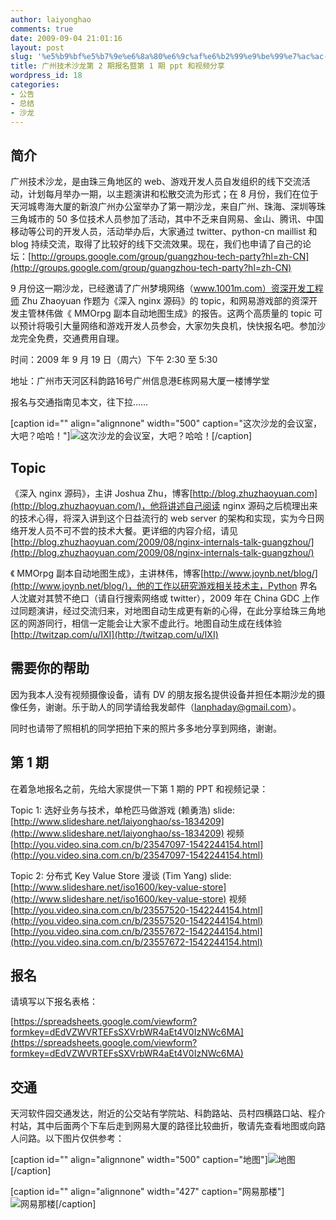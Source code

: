 ```yaml
---
author: laiyonghao
comments: true
date: 2009-09-04 21:01:16
layout: post
slug: '%e5%b9%bf%e5%b7%9e%e6%8a%80%e6%9c%af%e6%b2%99%e9%be%99%e7%ac%ac-2-%e6%9c%9f%e6%8a%a5%e5%90%8d%e6%9a%a8%e7%ac%ac-1-%e6%9c%9f-ppt-%e5%92%8c%e8%a7%86%e9%a2%91%e5%88%86%e4%ba%ab'
title: 广州技术沙龙第 2 期报名暨第 1 期 ppt 和视频分享
wordpress_id: 18
categories:
- 公告
- 总结
- 沙龙
---
```


## 简介




广州技术沙龙，是由珠三角地区的 web、游戏开发人员自发组织的线下交流活动，计划每月举办一期，以主题演讲和松散交流为形式；在 8 月份，我们在位于天河城粤海大厦的新浪广州办公室举办了第一期沙龙，来自广州、珠海、深圳等珠三角城市的 50 多位技术人员参加了活动，其中不乏来自网易、金山、腾讯、中国移动等公司的开发人员，活动举办后，大家通过 twitter、python-cn maillist 和 blog 持续交流，取得了比较好的线下交流效果。现在，我们也申请了自己的论坛：[http://groups.google.com/group/guangzhou-tech-party?hl=zh-CN](http://groups.google.com/group/guangzhou-tech-party?hl=zh-CN)




9 月份这一期沙龙，已经邀请了广州梦境网络（www.1001m.com）资深开发工程师 Zhu Zhaoyuan 作题为《深入 nginx 源码》的 topic，和网易游戏部的资深开发主管林伟做《 MMOrpg 副本自动地图生成》的报告。这两个高质量的 topic 可以预计将吸引大量网络和游戏开发人员参会，大家勿失良机，快快报名吧。参加沙龙完全免费，交通费用自理。




时间：2009 年 9 月 19 日（周六）下午 2:30 至 5:30




地址：广州市天河区科韵路16号广州信息港E栋网易大厦一楼博学堂




报名与交通指南见本文，往下拉……







[caption id="" align="alignnone" width="500" caption="这次沙龙的会议室，大吧？哈哈！"]![这次沙龙的会议室，大吧？哈哈！](http://farm3.static.flickr.com/2626/3808020112_3564b48fd8.jpg)[/caption]


## Topic




《深入 nginx 源码》，主讲 Joshua Zhu，博客[http://blog.zhuzhaoyuan.com](http://blog.zhuzhaoyuan.com/)，他将讲述自己阅读 nginx 源码之后梳理出来的技术心得，将深入讲到这个日益流行的 web server 的架构和实现，实为今日网络开发人员不可不尝的技术大餐。更详细的内容介绍，请见[http://blog.zhuzhaoyuan.com/2009/08/nginx-internals-talk-guangzhou/](http://blog.zhuzhaoyuan.com/2009/08/nginx-internals-talk-guangzhou/)




《 MMOrpg 副本自动地图生成》，主讲林伟，博客[http://www.joynb.net/blog/](http://www.joynb.net/blog/)，他的工作以研究游戏相关技术主，Python 界名人沈崴对其赞不绝口（请自行搜索网络或 twitter），2009 年在 China GDC 上作过同题演讲，经过交流归来，对地图自动生成更有新的心得，在此分享给珠三角地区的网游同行，相信一定能会让大家不虚此行。地图自动生成在线体验[http://twitzap.com/u/IXI](http://twitzap.com/u/IXI)





## 需要你的帮助




因为我本人没有视频摄像设备，请有 DV 的朋友报名提供设备并担任本期沙龙的摄像任务，谢谢。乐于助人的同学请给我发邮件（[lanphaday@gmail.com](mailto:lanphaday@gmail.com)）。




同时也请带了照相机的同学把拍下来的照片多多地分享到网络，谢谢。





## 第 1 期




在着急地报名之前，先给大家提供一下第 1 期的 PPT 和视频记录：




Topic 1: 选好业务与技术，单枪匹马做游戏 (赖勇浩) slide: [http://www.slideshare.net/laiyonghao/ss-1834209](http://www.slideshare.net/laiyonghao/ss-1834209) 视频 [http://you.video.sina.com.cn/b/23547097-1542244154.html](http://you.video.sina.com.cn/b/23547097-1542244154.html)




Topic 2: 分布式 Key Value Store 漫谈 (Tim Yang) slide: [http://www.slideshare.net/iso1600/key-value-store](http://www.slideshare.net/iso1600/key-value-store) 视频 [http://you.video.sina.com.cn/b/23557520-1542244154.html](http://you.video.sina.com.cn/b/23557520-1542244154.html) [http://you.video.sina.com.cn/b/23557672-1542244154.html](http://you.video.sina.com.cn/b/23557672-1542244154.html)





## 报名




请填写以下报名表格：




[https://spreadsheets.google.com/viewform?formkey=dEdVZWVRTEFsSXVrbWR4aEt4V0IzNWc6MA](https://spreadsheets.google.com/viewform?formkey=dEdVZWVRTEFsSXVrbWR4aEt4V0IzNWc6MA)





## 交通




天河软件园交通发达，附近的公交站有学院站、科韵路站、员村四横路口站、程介村站，其中后面两个下车后走到网易大厦的路径比较曲折，敬请先查看地图或向路人问路。以下图片仅供参考：







[caption id="" align="alignnone" width="500" caption="地图"]![地图](http://hx.okvi.com/wp-content/uploads/2008/11/netease_map.jpg)[/caption]

[caption id="" align="alignnone" width="427" caption="网易那楼"]![网易那楼](http://farm4.static.flickr.com/3009/3808018192_1a198f1e22.jpg)[/caption]

